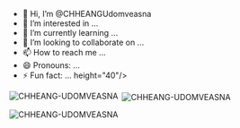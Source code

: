 - 👋 Hi, I’m @CHHEANGUdomveasna
- 👀 I’m interested in ...
- 🌱 I’m currently learning ...
- 💞️ I’m looking to collaborate on ...
- 📫 How to reach me ...
- 😄 Pronouns: ...
- ⚡ Fun fact: ...
height="40"/> </a> </p>

<p><img align="left" src="https://github-readme-stats.vercel.app/api/top-langs?username=CHHEANG-UDOMVEASNA&show_icons=true&locale=en&layout=compact" alt="CHHEANG-UDOMVEASNA" /></p>

<p>&nbsp;<img align="center" src="https://github-readme-stats.vercel.app/api?username=CHHEANG-UDOMVEASNA&show_icons=true&locale=en" alt="CHHEANG-UDOMVEASNA" /></p>

<p><img align="center" src="https://github-readme-streak-stats.herokuapp.com/?user=CHHEANG-UDOMVEASNA&" alt="CHHEANG-UDOMVEASNA" /></p>
<!---
CHHEANGUdomveasna/CHHEANGUdomveasna is a ✨ special ✨ repository because its `README.md` (this file) appears on your GitHub profile.
You can click the Preview link to take a look at your changes.
--->
